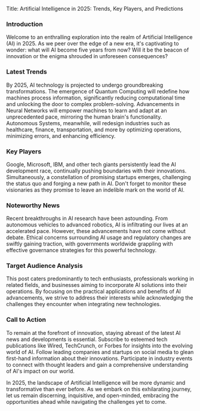 <!-- ```markdown -->
Title: Artificial Intelligence in 2025: Trends, Key Players, and Predictions

   ### Introduction

Welcome to an enthralling exploration into the realm of Artificial Intelligence (AI) in 2025. As we peer over the edge of a new era, it's captivating to wonder: what will AI become five years from now? Will it be the beacon of innovation or the enigma shrouded in unforeseen consequences?

   ### Latest Trends

By 2025, AI technology is projected to undergo groundbreaking transformations. The emergence of Quantum Computing will redefine how machines process information, significantly reducing computational time and unlocking the door to complex problem-solving. Advancements in Neural Networks will empower machines to learn and adapt at an unprecedented pace, mirroring the human brain's functionality. Autonomous Systems, meanwhile, will redesign industries such as healthcare, finance, transportation, and more by optimizing operations, minimizing errors, and enhancing efficiency.

   ### Key Players

Google, Microsoft, IBM, and other tech giants persistently lead the AI development race, continually pushing boundaries with their innovations. Simultaneously, a constellation of promising startups emerges, challenging the status quo and forging a new path in AI. Don't forget to monitor these visionaries as they promise to leave an indelible mark on the world of AI.

   ### Noteworthy News

Recent breakthroughs in AI research have been astounding. From autonomous vehicles to advanced robotics, AI is infiltrating our lives at an accelerated pace. However, these advancements have not come without debate. Ethical concerns surrounding AI usage and regulatory changes are swiftly gaining traction, with governments worldwide grappling with effective governance strategies for this powerful technology.

   ### Target Audience Analysis

This post caters predominantly to tech enthusiasts, professionals working in related fields, and businesses aiming to incorporate AI solutions into their operations. By focusing on the practical applications and benefits of AI advancements, we strive to address their interests while acknowledging the challenges they encounter when integrating new technologies.

   ### Call to Action

To remain at the forefront of innovation, staying abreast of the latest AI news and developments is essential. Subscribe to esteemed tech publications like Wired, TechCrunch, or Forbes for insights into the evolving world of AI. Follow leading companies and startups on social media to glean first-hand information about their innovations. Participate in industry events to connect with thought leaders and gain a comprehensive understanding of AI's impact on our world.

In 2025, the landscape of Artificial Intelligence will be more dynamic and transformative than ever before. As we embark on this exhilarating journey, let us remain discerning, inquisitive, and open-minded, embracing the opportunities ahead while navigating the challenges yet to come.
<!-- ``` -->